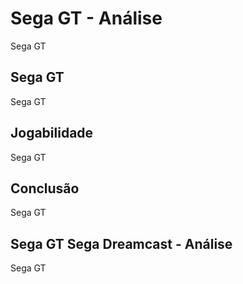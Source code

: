 ---
---

# Sega GT - Análise

Sega GT

## Sega GT

Sega GT

## Jogabilidade

Sega GT

## Conclusão

Sega GT

## Sega GT Sega Dreamcast - Análise

Sega GT
